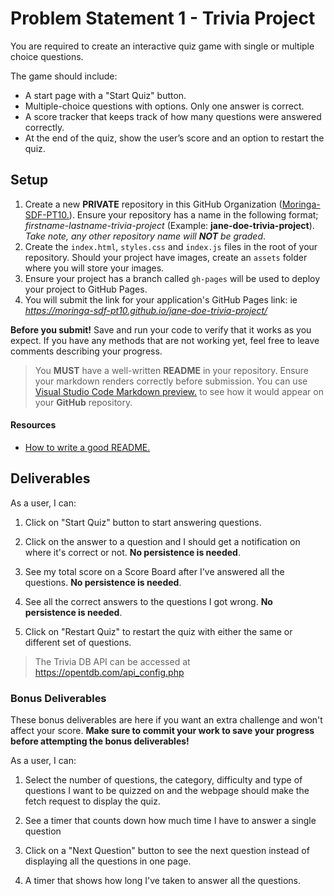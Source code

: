 # Problem Statement 1 - Trivia Project
You are required to create an interactive quiz game with single or multiple choice questions.

The game should include:
- A start page with a "Start Quiz" button.
- Multiple-choice questions with options. Only one answer is correct.
- A score tracker that keeps track of how many questions were answered correctly.
- At the end of the quiz, show the user’s score and an option to restart the quiz.

## Setup

1.  Create a new  **PRIVATE**  repository in this GitHub Organization ([Moringa-SDF-PT10.](https://github.com/Moringa-SDF-PT10 "Link")). Ensure your repository has a name in the following format;  _firstname-lastname-trivia-project_  (Example: **jane-doe-trivia-project**).  _Take note, any other repository name will  **NOT**  be graded_.
2. Create the `index.html`, `styles.css` and `index.js` files in the root of your repository. Should your project have images, create an `assets` folder where you will store your images.
3. Ensure your project has a branch called `gh-pages` will be used to deploy your project to GitHub Pages.
4. You will submit the link for your application's GitHub Pages link: ie _https://moringa-sdf-pt10.github.io/jane-doe-trivia-project/_

**Before you submit!** Save and run your code to verify that it works as you expect. If you have any methods that are not working yet, feel free to leave comments describing your progress.

> You **MUST** have a well-written **README** in your repository. Ensure your markdown renders correctly before submission. You can use [Visual Studio Code Markdown preview.](https://code.visualstudio.com/docs/languages/markdown#_markdown-preview) to see how it would appear on your **GitHub** repository.

#### Resources

-   [How to write a good README.](https://www.freecodecamp.org/news/how-to-write-a-good-readme-file/ "Link")

## Deliverables

As a user, I can:

1. Click on "Start Quiz" button to start answering questions.
    
2.  Click on the answer to a question and I should get a notification on where it's correct or not.  **No persistence is needed**.
    
3.  See my total score on a Score Board after I've answered all the questions.  **No persistence is needed**.

4. See all the correct answers to the questions I got wrong.  **No persistence is needed**.

5. Click on "Restart Quiz" to restart the quiz with either the same or different set of questions.

> The Trivia DB API can be accessed at https://opentdb.com/api_config.php
    

### Bonus Deliverables

These bonus deliverables are here if you want an extra challenge and won't affect your score.  **Make sure to commit your work to save your progress before attempting the bonus deliverables!**

As a user, I can:
1.  Select the number of questions, the category, difficulty and type of questions I want to be quizzed on and the webpage should make the fetch request to display the quiz.

2.  See a timer that counts down how much time I have to answer a single question
    
3.  Click on a "Next Question" button to see the next question instead of displaying all the questions in one page.
    
4.  A timer that shows how long I've taken to answer all the questions.
